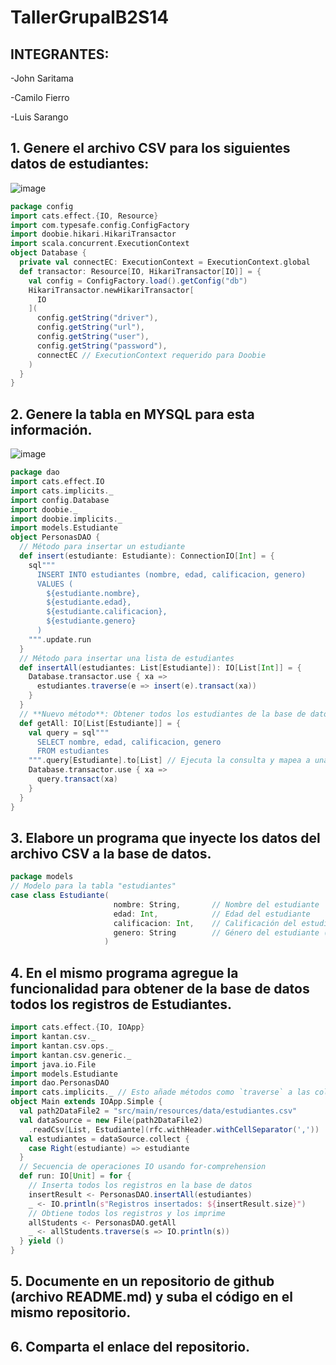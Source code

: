 # TallerGrupalB2S14

## INTEGRANTES: 
-John Saritama

-Camilo Fierro

-Luis Sarango

## 1. Genere el archivo CSV para los siguientes datos de estudiantes:

![image](https://github.com/user-attachments/assets/7557f9b1-70f7-4661-94d2-4b1de854c72e)

```Scala
package config
import cats.effect.{IO, Resource}
import com.typesafe.config.ConfigFactory
import doobie.hikari.HikariTransactor
import scala.concurrent.ExecutionContext
object Database {
  private val connectEC: ExecutionContext = ExecutionContext.global
  def transactor: Resource[IO, HikariTransactor[IO]] = {
    val config = ConfigFactory.load().getConfig("db")
    HikariTransactor.newHikariTransactor[
      IO
    ](
      config.getString("driver"),
      config.getString("url"),
      config.getString("user"),
      config.getString("password"),
      connectEC // ExecutionContext requerido para Doobie
    )
  }
}
```

## 2. Genere la tabla en MYSQL para esta información.
![image](https://github.com/user-attachments/assets/43a2b48c-d19f-40bf-b018-ca1c6712f78e)
```Scala
package dao
import cats.effect.IO
import cats.implicits._
import config.Database
import doobie._
import doobie.implicits._
import models.Estudiante
object PersonasDAO {
  // Método para insertar un estudiante
  def insert(estudiante: Estudiante): ConnectionIO[Int] = {
    sql"""
      INSERT INTO estudiantes (nombre, edad, calificacion, genero)
      VALUES (
        ${estudiante.nombre},
        ${estudiante.edad},
        ${estudiante.calificacion},
        ${estudiante.genero}
      )
    """.update.run
  }
  // Método para insertar una lista de estudiantes
  def insertAll(estudiantes: List[Estudiante]): IO[List[Int]] = {
    Database.transactor.use { xa =>
      estudiantes.traverse(e => insert(e).transact(xa))
    }
  }
  // **Nuevo método**: Obtener todos los estudiantes de la base de datos
  def getAll: IO[List[Estudiante]] = {
    val query = sql"""
      SELECT nombre, edad, calificacion, genero
      FROM estudiantes
    """.query[Estudiante].to[List] // Ejecuta la consulta y mapea a una lista de Estudiantes
    Database.transactor.use { xa =>
      query.transact(xa)
    }
  }
}
```


## 3. Elabore un programa que inyecte los datos del archivo CSV a la base de datos. 

```Scala
package models
// Modelo para la tabla "estudiantes"
case class Estudiante(
                       nombre: String,       // Nombre del estudiante
                       edad: Int,            // Edad del estudiante
                       calificacion: Int,    // Calificación del estudiante
                       genero: String        // Género del estudiante ('M' o 'F')
                     )
```
## 4. En el mismo programa agregue la funcionalidad para obtener de la base de datos todos los registros de Estudiantes. 

```Scala
import cats.effect.{IO, IOApp}
import kantan.csv._
import kantan.csv.ops._
import kantan.csv.generic._
import java.io.File
import models.Estudiante
import dao.PersonasDAO
import cats.implicits._ // Esto añade métodos como `traverse` a las colecciones
object Main extends IOApp.Simple {
  val path2DataFile2 = "src/main/resources/data/estudiantes.csv"
  val dataSource = new File(path2DataFile2)
    .readCsv[List, Estudiante](rfc.withHeader.withCellSeparator(','))
  val estudiantes = dataSource.collect {
    case Right(estudiante) => estudiante
  }
  // Secuencia de operaciones IO usando for-comprehension
  def run: IO[Unit] = for {
    // Inserta todos los registros en la base de datos
    insertResult <- PersonasDAO.insertAll(estudiantes)
    _ <- IO.println(s"Registros insertados: ${insertResult.size}")
    // Obtiene todos los registros y los imprime
    allStudents <- PersonasDAO.getAll
    _ <- allStudents.traverse(s => IO.println(s))
  } yield ()
}
```
## 5. Documente en un repositorio de github (archivo README.md) y suba el código en el mismo repositorio. 

## 6. Comparta el enlace del repositorio. 



